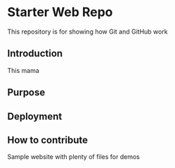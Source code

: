 # Starter Web Repo

This repository is for showing how Git and GitHub work

## Introduction

This mama

## Purpose

## Deployment

## How to contribute
 
Sample website with plenty of files for demos